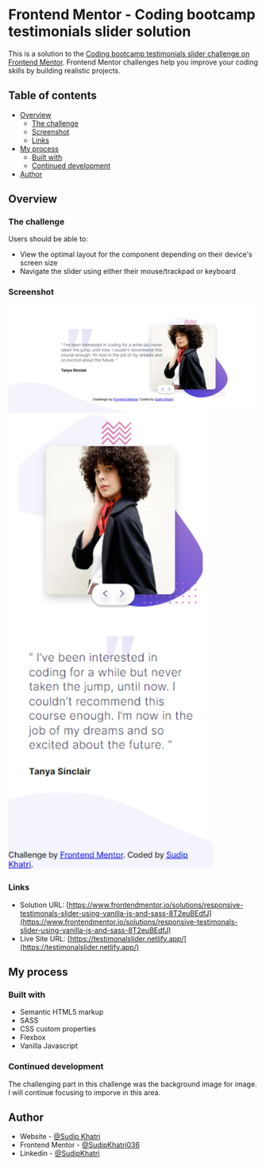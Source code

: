 # Frontend Mentor - Coding bootcamp testimonials slider solution

This is a solution to the [Coding bootcamp testimonials slider challenge on Frontend Mentor](https://www.frontendmentor.io/challenges/coding-bootcamp-testimonials-slider-4FNyLA8JL). Frontend Mentor challenges help you improve your coding skills by building realistic projects.

## Table of contents

- [Overview](#overview)
  - [The challenge](#the-challenge)
  - [Screenshot](#screenshot)
  - [Links](#links)
- [My process](#my-process)
  - [Built with](#built-with)
  - [Continued development](#continued-development)
- [Author](#author)

## Overview

### The challenge

Users should be able to:

- View the optimal layout for the component depending on their device's screen size
- Navigate the slider using either their mouse/trackpad or keyboard

### Screenshot

![](./images/screenshot.png)
![](./images/mobileScreenshot.png)

### Links

- Solution URL: [https://www.frontendmentor.io/solutions/responsive-testimonals-slider-using-vanilla-js-and-sass-8T2euBEdfJ](https://www.frontendmentor.io/solutions/responsive-testimonals-slider-using-vanilla-js-and-sass-8T2euBEdfJ)
- Live Site URL: [https://testimonalslider.netlify.app/](https://testimonalslider.netlify.app/)

## My process

### Built with

- Semantic HTML5 markup
- SASS
- CSS custom properties
- Flexbox
- Vanilla Javascript

### Continued development

The challenging part in this challenge was the background image for image. I will continue focusing to imporve in this area.

## Author

- Website - [@Sudip Khatri](https://https://sudipkhatri.netlify.app/)
- Frontend Mentor - [@SudipKhatri036](https://www.frontendmentor.io/profile/SudipKhatri036)
- Linkedin - [@SudipKhatri](https://www.linkedin.com/in/sudip-khatri-a72a6a27b/)
